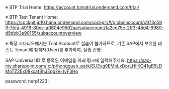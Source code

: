 ※ BTP Trial Home: https://account.hanatrial.ondemand.com/trial/

※ BTP Test Tenant Home: https://cockpit.jp10.hana.ondemand.com/cockpit/#/globalaccount/c973c599-7bfa-4918-80cc-a0604e9502aa/subaccount/1a2cd75e-2ff3-48d4-9980-d9dbb3e90155/subaccountoverview

※ 특정 시나리오에서는 Trial Account로 실습이 불가하므로, 기존 SAP에서 보유한 테스트 Tenant에 참석자(User)를 추가하여, 실습 진행:

SAP Universal ID 로 등록된 이메일을 아래 링크에 입력해주세요:
https://sap-my.sharepoint.com/:x:/p/hongguen_park/EUEvg9EMpLxDorLHIlKQ41gB5LDMoTZ2Ex08xcafBhJEpg?e=IvF3Ho

password: nerp1223! 
